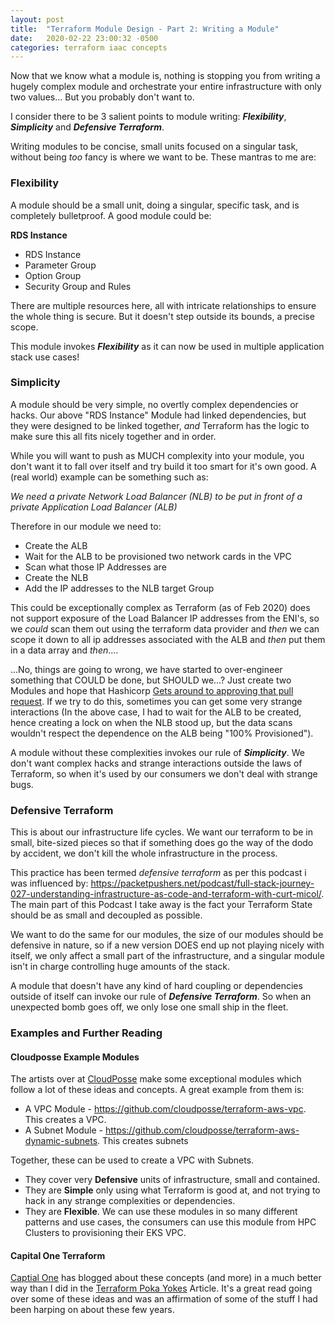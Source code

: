 ```yaml
---
layout: post
title:  "Terraform Module Design - Part 2: Writing a Module"
date:   2020-02-22 23:00:32 -0500
categories: terraform iaac concepts
--- 
```

Now that we know what a module is, nothing is stopping you from writing a hugely complex module and orchestrate your entire infrastructure with only two values... But you probably don't want to.

I consider there to be 3 salient points to module writing: ***Flexibility***, ***Simplicity*** and ***Defensive Terraform***.

Writing modules to be concise, small units focused on a singular task, without being *too* fancy is where we want to be. These mantras to me are:
### Flexibility

A module should be a small unit, doing a singular, specific task, and is completely bulletproof. A good module could be:

**RDS Instance**
- RDS Instance
- Parameter Group
- Option Group
- Security Group and Rules

There are multiple resources here, all with intricate relationships to ensure the whole thing is secure. But it doesn't step outside its bounds, a precise scope.

This module invokes ***Flexibility*** as it can now be used in multiple application stack use cases!


### Simplicity

A module should be very simple, no overtly complex dependencies or hacks. Our above "RDS Instance" Module had linked dependencies, but they were designed to be linked together, *and* Terraform has the logic to make sure this all fits nicely together and in order. 

While you will want to push as MUCH complexity into your module, you don't want it to fall over itself and try build it too smart for it's own good. A (real world) example can be something such as:

*We need a private Network Load Balancer (NLB) to be put in front of a private Application Load Balancer (ALB)*

Therefore in our module we need to:
- Create the ALB
- Wait for the ALB to be provisioned two network cards in the VPC
- Scan what those IP Addresses are
- Create the NLB
- Add the IP addresses to the NLB target Group


This could be exceptionally complex as Terraform (as of Feb 2020) does not support exposure of the Load Balancer IP addresses from the ENI's, so we *could* scan them out using the terraform data provider and *then* we can scope it down to all ip addresses associated with the ALB and *then* put them in a data array and *then*....

...No, things are going to wrong, we have started to over-engineer something that COULD be done, but SHOULD we...? Just create two Modules and hope that Hashicorp [Gets around to approving that pull request](https://github.com/terraform-providers/terraform-provider-aws/pull/2901). If we try to do this, sometimes you can get some very strange interactions (In the above case, I had to wait for the ALB to be created, hence creating a lock on when the NLB stood up, but the data scans wouldn't respect the dependence on the ALB being "100% Provisioned").

A module without these complexities invokes our rule of ***Simplicity***. We don't want complex hacks and strange interactions outside the laws of Terraform, so when it's used by our consumers we don't deal with strange bugs.

### Defensive Terraform

This is about our  infrastructure life cycles. We want our terraform to be in small, bite-sized pieces so that if something does go the way of the dodo by accident, we don't kill the whole infrastructure in the process.

This practice has been termed *defensive terraform* as per this podcast i was influenced by: <https://packetpushers.net/podcast/full-stack-journey-027-understanding-infrastructure-as-code-and-terraform-with-curt-micol/>. The main part of this Podcast I take away is the fact your Terraform State should be as small and decoupled as possible.

We want to do the same for our modules, the size of our modules should be defensive in nature, so if a new version DOES end up not playing nicely with itself, we only affect a small part of the infrastructure, and a singular module isn't in charge controlling huge amounts of the stack.

A module that doesn't have any kind of hard coupling or dependencies outside of itself can invoke our rule of ***Defensive Terraform***. So when an unexpected bomb goes off, we only lose one small ship in the fleet.


### Examples and Further Reading
#### Cloudposse Example Modules
The artists over at [CloudPosse](https://github.com/cloudposse) make some exceptional modules which follow a lot of these ideas and concepts. A great example from them is:
- A VPC Module - <https://github.com/cloudposse/terraform-aws-vpc>. This creates a VPC.
- A Subnet Module - <https://github.com/cloudposse/terraform-aws-dynamic-subnets>. This creates subnets

Together, these can be used to create a VPC with Subnets. 
- They cover very **Defensive** units of infrastructure, small and contained.
- They are **Simple** only using what Terraform is good at, and not trying to hack in any strange complexities or dependencies.
- They are **Flexible**. We can use these modules in so many different patterns and use cases, the consumers can use this module from HPC Clusters to provisioning their EKS VPC.

#### Capital One Terraform
[Captial One](https://medium.com/capital-one-tech) has blogged about these concepts (and more) in a much better way than I did in the [Terraform Poka Yokes](https://medium.com/capital-one-tech/terraform-poka-yokes-writing-effective-scalable-dynamic-and-error-resistant-terraform-dcbd6a0ada6a) Article. It's a great read going over some of these ideas and was an affirmation of some of the stuff I had been harping on about these few years.
